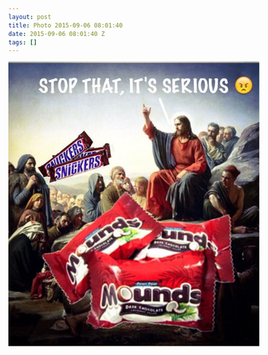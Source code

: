 ```yaml
---
layout: post
title: Photo 2015-09-06 08:01:40
date: 2015-09-06 08:01:40 Z
tags: []
---
```

![](/media/2015/09/128465948207.jpg)
